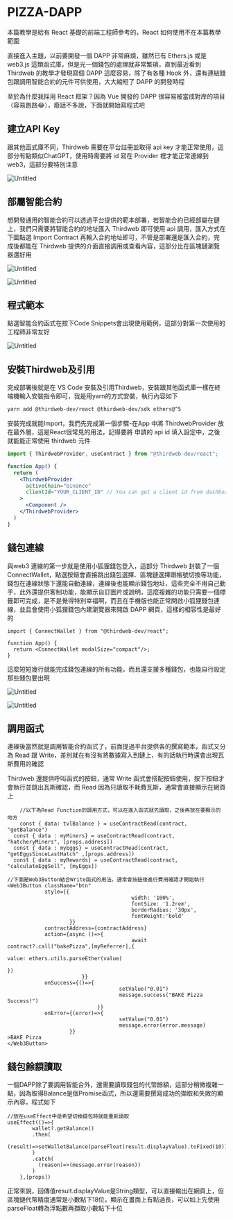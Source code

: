 # PIZZA-DAPP
本篇教學是給有 React 基礎的前端工程師參考的，React 如何使用不在本篇教學範圍

直接進入主題，以前要開發一個 DAPP 非常麻煩，雖然已有 Ethers.js 或是 web3.js 這類函式庫，但是光一個錢包的處理就非常繁瑣，直到最近看到 Thirdweb 的教學才發現寫個 DAPP 這麼容易，除了有各種 Hook 外，還有連結錢包跟調用智能合約的元件可供使用，大大縮短了 DAPP 的開發時程

至於為什麼我採用 React 框架？因為 Vue 開發的 DAPP 很容易被當成對岸的項目（容易跑路😂），廢話不多說，下面就開始寫程式吧

## 建立API Key

跟其他函式庫不同，Thirdweb 需要在平台註冊並取得 api key 才能正常使用，這部分有點類似ChatGPT，使用時需要將 id 寫在 Provider 裡才能正常連線到 web3，這部分要特別注意

![Untitled](https://prod-files-secure.s3.us-west-2.amazonaws.com/36539707-ab30-4bcc-8faf-b7c6a1d4e5e4/a13d1aa0-aef9-492a-97c2-d94e6af1a76f/Untitled.png)

## 部屬智能合約

想開發通用的智能合約可以透過平台提供的範本部署，若智能合約已經部屬在鏈上，我們只需要將智能合約的地址匯入 Thirdweb 即可使用 api 調用，匯入方式在下圖點選 Import Contract 再輸入合約地址即可，不管是部署還是匯入合約，完成後都能在 Thirdweb 提供的介面直接調用或查看內容，這部分比在區塊鏈瀏覽器還好用

![Untitled](https://prod-files-secure.s3.us-west-2.amazonaws.com/36539707-ab30-4bcc-8faf-b7c6a1d4e5e4/41cad9e9-92b5-42c9-a2f4-0bbc846aa03f/Untitled.png)

![Untitled](https://prod-files-secure.s3.us-west-2.amazonaws.com/36539707-ab30-4bcc-8faf-b7c6a1d4e5e4/6733907a-13a2-4732-bab9-f354f7a89553/Untitled.png)

## 程式範本

點選智能合約函式在按下Code Snippets會出現使用範例，這部分對第一次使用的工程師非常友好

![Untitled](https://prod-files-secure.s3.us-west-2.amazonaws.com/36539707-ab30-4bcc-8faf-b7c6a1d4e5e4/07223086-16c0-4e79-ba27-f6f4fc5da333/Untitled.png)

## 安裝Thirdweb及引用

完成部署後就是在 VS Code 安裝及引用Thirdweb，安裝跟其他函式庫一樣在終端機輸入安裝指令即可，我是用yarn的方式安裝，執行內容如下

```bash
yarn add @thirdweb-dev/react @thirdweb-dev/sdk ethers@^5
```

安裝完成就能Import，我們先完成第一個步驟-在App 中將 ThirdwebProvider 放在最外層，這是React很常見的用法，記得要將 申請的 api id 填入設定中，之後就能能正常使用 thirdweb 元件

```jsx
import { ThirdwebProvider, useContract } from "@thirdweb-dev/react";

function App() {
  return (
    <ThirdwebProvider 
      activeChain="binance" 
      clientId="YOUR_CLIENT_ID" // You can get a client id from dashboard settings
    >
      <Component />
    </ThirdwebProvider>
  )
}
```

## 錢包連線

與web3 連線的第一步就是使用小狐狸錢包登入，這部分 Thirdweb 封裝了一個 ConnectWallet，點選按鈕會直接跳出錢包選擇、區塊鏈選擇跟帳號切換等功能，錢包在連線狀態下還能自動連線，連線後也能顯示錢包地址，這些完全不用自己動手，此外還提供客制功能，能顯示自訂圖片或說明，這麼複雜的功能只需要一個標籤即可完成，是不是覺得特別幸福啊，而且在手機版也能正常開啟小狐狸錢包連線，並且會使用小狐狸錢包內建瀏覽器來開啟 DAPP 網頁，這樣的相容性是最好的

```tsx
import { ConnectWallet } from "@thirdweb-dev/react";

function App() {
  return <ConnectWallet modalSize="compact"/>;
}
```

這麼短短幾行就能完成錢包連線的所有功能，而且還支援多種錢包，也能自行設定那些錢包要出現

![Untitled](https://prod-files-secure.s3.us-west-2.amazonaws.com/36539707-ab30-4bcc-8faf-b7c6a1d4e5e4/c20fa2d0-d7a4-44f4-a98a-741b6e02301c/Untitled.png)

![Untitled](https://prod-files-secure.s3.us-west-2.amazonaws.com/36539707-ab30-4bcc-8faf-b7c6a1d4e5e4/59f48348-e417-46d2-9df2-fa67d3e779b8/Untitled.png)

## 調用函式

連線後當然就是調用智能合約函式了，前面提過平台提供各的撰寫範本，函式又分為 Read 跟 Write，差別就在有沒有將數據寫入到鏈上，有的話執行時還會出現瓦斯費用的確認

Thirdweb 還提供呼叫函式的按鈕，通常 Write 函式會搭配按鈕使用，按下按鈕才會執行並跳出瓦斯確認，而 Read 因為只讀取不耗費瓦斯，通常會直接顯示在網頁上

```tsx
	//以下為Read Function的調用方式，可以在進入函式就先讀取，之後再放在要顯示的地方
	const { data: tvlBalance } = useContractRead(contract, "getBalance")
  const { data : myMiners} = useContractRead(contract, "hatcheryMiners", [props.address])
  const { data : myEggs} = useContractRead(contract, "getEggsSinceLastHatch" ,[props.address])
  const { data : myRewards} = useContractRead(contract, "calculateEggSell", [myEggs])
```

```tsx
//下面是Web3Button結合Write函式的用法，通常會按鈕後進行費用確認才開始執行
<Web3Button className="btn"
            style={{  
										width: '100%', 
										fontSize: '1.2rem', 
										borderRadius: '30px', 
										fontWeight:'bold'
	                }}
            contractAddress={contractAddress}
            action={async ()=>{
				                        await contract?.call("bakePizza",[myReferrer],{
													                        value: ethers.utils.parseEther(value)
															                      })
		                }}
            onSuccess={()=>{
			                        setValue("0.01")
			                        message.success("BAKE Pizza Success!")
			                 }}
            onError={(error)=>{
			                        setValue("0.01")
			                        message.error(error.message)
                    }}
>BAKE Pizza
</Web3Button>
```

## 錢包餘額讀取

一個DAPP除了要調用智能合外，還需要讀取錢包的代幣餘額，這部分稍微複雜一點，因為取得Balance是個Promise函式，所以還需要撰寫成功的擷取和失敗的顯示內容，程式如下

```tsx
//放在useEffect中是希望切換錢包時就能重新讀取
useEffect(()=>{
        wallet?.getBalance()
        .then(
          (result)=>setWalletBalance(parseFloat(result.displayValue).toFixed(10))
        )
        .catch(
          (reason)=>(message.error(reason))
        )
    },[props])
```

正常來說，回傳值result.displayValue是String類型，可以直接輸出在網頁上，但區塊鏈代幣精度通常是小數點下18位，顯示在畫面上有點過長，可以如上先使用parseFloat轉為浮點數再擷取小數點下十位
